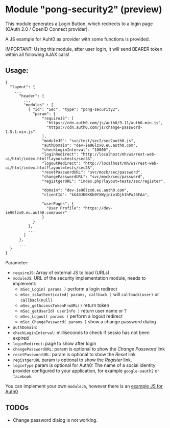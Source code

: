 # Module "pong-security2" (preview)
This module generates a Login Button, which redirects to a login page 
(OAuth 2.0 / OpenID Connect provider). 

A JS example for Auht0 as provider with some functions is provided.

IMPORTANT: Using this module, after user login, it will send BEARER token within all following AJAX calls!

## Usage:


    {
      "layout": {
        ...
          "header": {
            ...
            "modules" : [ 
              { "id": "Sec", "type": "pong-security2", 
                "param": { 
                    "requireJS": [ 
                      "https://cdn.auth0.com/js/auth0/9.11/auth0.min.js",
                      "https://cdn.auth0.com/js/change-password-1.5.1.min.js" 
                    ],
                    "moduleJS": "svc/test/sec2/sec2auth0.js",
                    "authDomain": "dev-ie96lzx0.eu.auth0.com",
                    "checkLoginInterval": "10000",
                    "loginRedirect": "http://localhost/mh/ws/rest-web-ui/html/index.html?layout=tests/sec2&",
                    "logoutRedirect": "http://localhost/mh/ws/rest-web-ui/html/index.html?layout=tests/sec2&",
                    "resetPasswordURL": "svc/mock/sec/password",
                    "changePasswordURL": "svc/mock/sec/password",
                    "registgerURL": "index.php?layout=tests/sec/register",
                    
                    "domain": "dev-ie96lzx0.eu.auth0.com",
                    "clientId": "kG40JK0KKb9YXWyjnio1Djh1hPaJ6FAa",
                    
                    "userPages": {
                      "User Profile": "https://dev-ie96lzx0.eu.auth0.com/user"
                    }
                } 
              },
              ...
            ] 
          },
          ...
      }
    }

Parameter:
* `requireJS`: Array of external JS to load (URLs)
* `moduleJS`: URL of the security implementation module, needs to implement:
  * `mSec_Login( params )` perform a login redirect
  * `mSec_isAuthenticated( params, callback )` will `callback(user)` or `callbacl(null)`
  * `mSec_getAccessTokenFrmURL()` return token
  * `mSec_getUserId( userInfo )` return user name or ?
  * `mSec_Logout( params )` perform a logout redirect
  * `mSec_ChangePassword( params )` show a change password dialog
* `authDomain`: 
* `checkLoginInterval`: milliseconds to check if sessio has not been expired
* `loginRedirect`: page to show after login
* `changePasswordURL`: param is optional to show the _Change Password_ link
* `resetPasswordURL`: param is optional to show the _Reset_ link
* `registgerURL` param is optional to show the _Register_ link.
* `loginType` param is optional for Auth0: The name of a social identity provider 
  configured to your application, for example `google-oauth2` or `facebook`. 

You can implement your own `moduleJS`, 
however there is an [example JS for Auth0](../../svc/test/sec2/sec2auth0.js) 

## TODOs

* Change password dialog is not working.